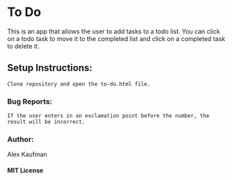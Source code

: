 # To Do
This is an app that allows the user to add tasks to a todo list.  You can click on a todo task to move it to the completed list and click on a completed task to delete it.
## Setup Instructions:
```
Clone repository and open the to-do.html file.
```
### Bug Reports:
```
If the user enters in an exclamation point before the number, the result will be incorrect.
```
### Author:
Alex Kaufman
#### MIT License

